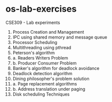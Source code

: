 # os-lab-exercises
CSE309 - Lab experiments 
1. Process Creation and Management
2. IPC using shared memory and message queue
3. Processor Scheduling
4. Multithreading using pthread
5. Peterson's algorithm 
6. a. Readers Writers Problem 
6. b. Producer Consumer Problem 
7. Banker's algorithm for deadlock avoidance
8. Deadlock detection algorithm 
9. Dining philosopher's problem solution 
10. a. Page replacement algorithms
10. b. Address translation under paging 
11. Disk scheduling Techniques